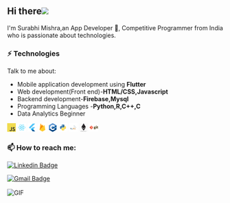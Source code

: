 ## Hi there<img src="https://github.com/TheDudeThatCode/TheDudeThatCode/blob/master/Assets/Hi.gif" width="29px"> 

I'm Surabhi Mishra,an App Developer :iphone:, Competitive Programmer from India who is passionate about technologies.
### ⚡ Technologies
Talk to me about:
- Mobile application development using **Flutter**
- Web development(Front end)-**HTML/CSS,Javascript**
- Backend development-**Firebase,Mysql**
- Programming Languages -**Python,R,C++,C**
- Data Analytics Beginner

<code><img height="20" src="https://raw.githubusercontent.com/github/explore/80688e429a7d4ef2fca1e82350fe8e3517d3494d/topics/javascript/javascript.png"></code>
<code><img height="20" src="https://raw.githubusercontent.com/github/explore/80688e429a7d4ef2fca1e82350fe8e3517d3494d/topics/react/react.png"></code>
<code><img height="20" src="https://raw.githubusercontent.com/github/explore/80688e429a7d4ef2fca1e82350fe8e3517d3494d/topics/flutter/flutter.png"></code>
<code><img height="20" src="https://raw.githubusercontent.com/github/explore/80688e429a7d4ef2fca1e82350fe8e3517d3494d/topics/firebase/firebase.png"></code>
<code><img height="20" src="https://raw.githubusercontent.com/github/explore/80688e429a7d4ef2fca1e82350fe8e3517d3494d/topics/cpp/cpp.png"></code>
<code><img height="20" src="https://raw.githubusercontent.com/github/explore/80688e429a7d4ef2fca1e82350fe8e3517d3494d/topics/python/python.png"></code>
<code><img height="20" src="https://raw.githubusercontent.com/github/explore/80688e429a7d4ef2fca1e82350fe8e3517d3494d/topics/mysql/mysql.png"></code>
<code><img height="20" src="https://raw.githubusercontent.com/github/explore/80688e429a7d4ef2fca1e82350fe8e3517d3494d/topics/ethereum/ethereum.png"></code>
<code><img height="20" src="https://raw.githubusercontent.com/github/explore/80688e429a7d4ef2fca1e82350fe8e3517d3494d/topics/git/git.png"></code>




###  📫 How to reach me:
[![Linkedin Badge](https://img.shields.io/badge/-SurabhiMishra-blue?style=flat-square&logo=Linkedin&logoColor=white&link=https://www.linkedin.com/in/kunalraghav/)](https://www.linkedin.com/in/surabhi-mishra-2b45051ba/)

[![Gmail Badge](https://img.shields.io/badge/Gmail-c14438?style=flat-square&logo=Gmail&logoColor=white&link=mailto:surabhi.mishra96@gmail.com)](mailto:surabhi.mishra96@gmail.com)


<img align="center" alt="GIF" src="https://media.giphy.com/media/RK5KD6UcUpAt92zZvt/giphy.gif" />

 






